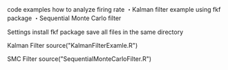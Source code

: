 code examples how to analyze firing rate 
・Kalman filter example using fkf package 
・Sequential Monte Carlo filter

Settings
install fkf package
save all files in the same directory

Kalman Filter
source("KalmanFilterExamle.R")

SMC Filter
source("SequentialMonteCarloFilter.R")


